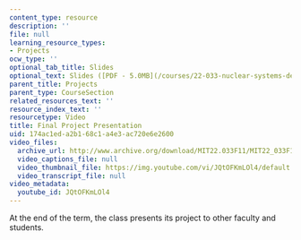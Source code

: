 ```yaml
---
content_type: resource
description: ''
file: null
learning_resource_types:
- Projects
ocw_type: ''
optional_tab_title: Slides
optional_text: Slides ([PDF - 5.0MB](/courses/22-033-nuclear-systems-design-project-fall-2011/resources/mit22_033f11_final_slides))
parent_title: Projects
parent_type: CourseSection
related_resources_text: ''
resource_index_text: ''
resourcetype: Video
title: Final Project Presentation
uid: 174ac1ed-a2b1-68c1-a4e3-ac720e6e2600
video_files:
  archive_url: http://www.archive.org/download/MIT22.033F11/MIT22_033F11_final_300k.mp4
  video_captions_file: null
  video_thumbnail_file: https://img.youtube.com/vi/JQtOFKmLOl4/default.jpg
  video_transcript_file: null
video_metadata:
  youtube_id: JQtOFKmLOl4
---
```


At the end of the term, the class presents its project to other faculty and students.